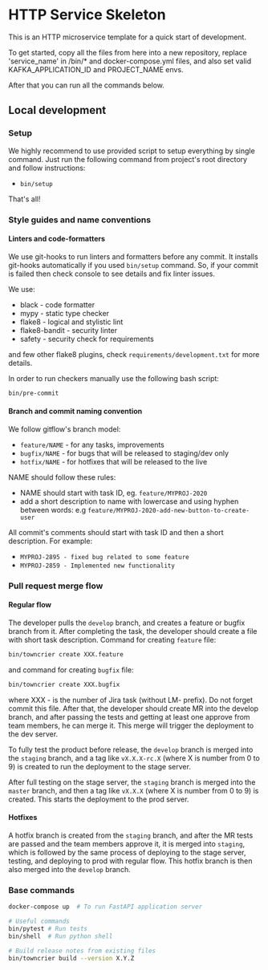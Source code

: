 # HTTP Service Skeleton

This is an HTTP microservice template for a quick start of development.

To get started, copy all the files from here into a new repository, replace 'service_name' in /bin/* and
docker-compose.yml files, and also set valid KAFKA_APPLICATION_ID and PROJECT_NAME envs.

After that you can run all the commands below.

## Local development

### Setup

We highly recommend to use provided script to setup everything by single command.
Just run the following command from project's root directory and follow instructions:

* `bin/setup`

That's all!

### Style guides and name conventions

#### Linters and code-formatters

We use git-hooks to run linters and formatters before any commit.
It installs git-hooks automatically if you used `bin/setup` command.
So, if your commit is failed then check console to see details and fix linter issues.

We use:

* black - code formatter
* mypy - static type checker
* flake8 - logical and stylistic lint
* flake8-bandit - security linter
* safety - security check for requirements

and few other flake8 plugins, check `requirements/development.txt` for more details.

In order to run checkers manually use the following bash script:

```bash
bin/pre-commit
```

#### Branch and commit naming convention

We follow gitflow's branch model:

* `feature/NAME` - for any tasks, improvements
* `bugfix/NAME` - for bugs that will be released to staging/dev only
* `hotfix/NAME` - for hotfixes that will be released to the live

NAME should follow these rules:

* NAME should start with task ID, eg. `feature/MYPROJ-2020`
* add a short description to name with lowercase and using hyphen between words: e.g `feature/MYPROJ-2020-add-new-button-to-create-user`

All commit's comments should start with task ID and then a short description. For example:

* `MYPROJ-2895 - fixed bug related to some feature`
* `MYPROJ-2859 - Implemented new functionality`

### Pull request merge flow

#### Regular flow

The developer pulls the `develop` branch, and creates a feature or bugfix branch from it.
After completing the task, the developer should create a file with short task description.
Command for creating `feature` file:
```bash
bin/towncrier create XXX.feature
```
and command for creating `bugfix` file:
```bash
bin/towncrier create XXX.bugfix
```
where XXX - is the number of Jira task (without LM- prefix).
Do not forget commit this file.
After that, the developer should create MR into the develop branch, and after passing the tests and getting at least
one approve from team members, he can merge it. This merge will trigger the deployment to the dev server.

To fully test the product before release, the `develop` branch is merged into the `staging` branch, and a tag like
`vX.X.X-rc.X` (where X is number from 0 to 9) is created to run the deployment to the stage server.

After full testing on the stage server, the `staging` branch is merged into the `master` branch, and then a tag like
`vX.X.X` (where X is number from 0 to 9) is created. This starts the deployment to the prod server.

#### Hotfixes

A hotfix branch is created from the `staging` branch, and after the MR tests are passed and the team members approve it,
it is merged into `staging`, which is followed by the same process of deploying to the stage server, testing, and
deploying to prod with regular flow.
This hotfix branch is then also merged into the `develop` branch.

### Base commands

```bash
docker-compose up  # To run FastAPI application server

# Useful commands
bin/pytest # Run tests
bin/shell  # Run python shell

# Build release notes from existing files
bin/towncrier build --version X.Y.Z
```
